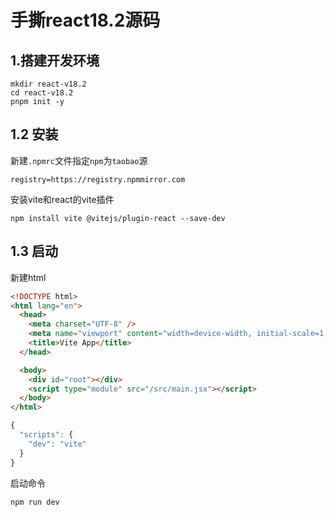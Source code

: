 # 手撕react18.2源码

## 1.搭建开发环境

```shell
mkdir react-v18.2
cd react-v18.2
pnpm init -y

```

## 1.2 安装

新建`.npmrc`文件指定`npm`为`taobao`源

```shell
registry=https://registry.npmmirror.com
```

安装vite和react的vite插件

```shell
npm install vite @vitejs/plugin-react --save-dev
```


## 1.3 启动

新建html

```html
<!DOCTYPE html>
<html lang="en">
  <head>
    <meta charset="UTF-8" />
    <meta name="viewport" content="width=device-width, initial-scale=1.0" />
    <title>Vite App</title>
  </head>

  <body>
    <div id="root"></div>
    <script type="module" src="/src/main.jsx"></script>
  </body>
</html>
```

```js
{
  "scripts": {
    "dev": "vite"
  }
}
```
启动命令

```shell
npm run dev
```
